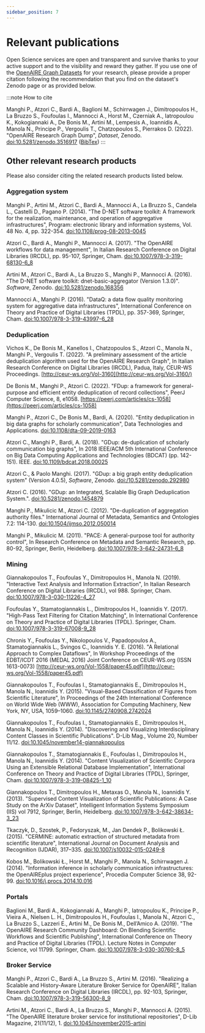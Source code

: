 ```yaml
---
sidebar_position: 7
---
```


# Relevant publications

Open Science services are open and transparent and survive thanks to your active support and to the visibility and reward they gather. If you use one of the [OpenAIRE Graph Datasets](https://doi.org/10.5281/zenodo.3516917) for your research, please provide a proper citation following the recommendation that you find on the dataset's Zenodo page or as provided below. 

:::note How to cite

Manghi P., Atzori C., Bardi A., Baglioni M., Schirrwagen J., Dimitropoulos H., La Bruzzo S., Foufoulas I., Mannocci A., Horst M., Czerniak A., Iatropoulou K., Kokogiannaki A., De Bonis M., Artini M., Lempesis A., Ioannidis A., Manola N., Principe P., Vergoulis T.,  Chatzopoulos S., Pierrakos D. (2022). "OpenAIRE Research Graph Dump", *Dataset*, Zenodo. [doi:10.5281/zenodo.3516917](https://doi.org/10.5281/zenodo.3516917) ([BibTex](/bibtex/OpenAIRE_Research_Graph_dump.bib))
:::

## Other relevant research products

Please also consider citing the related research products listed below.

### Aggregation system

Manghi P., Artini M., Atzori C., Bardi A., Mannocci A., La Bruzzo S., Candela L., Castelli D., Pagano P. (2014). "The D-NET software toolkit: A framework for the realization, maintenance, and operation of aggregative infrastructures", Program: electronic library and information systems, Vol. 48 No. 4, pp. 322-354. [doi:10.1108/prog-08-2013-0045](http://doi.org/10.1108/prog-08-2013-0045)

Atzori C., Bardi A., Manghi P., Mannocci A. (2017). "The OpenAIRE workflows for data management", In Italian Research Conference on Digital Libraries (IRCDL), pp. 95-107, Springer, Cham. [doi:10.1007/978-3-319-68130-6_8](https://doi.org/10.1007/978-3-319-68130-6_8)

Artini M., Atzori C., Bardi A., La Bruzzo S., Manghi P., Mannocci A. (2016). "The D-NET software toolkit: dnet-basic-aggregator (Version 1.3.0)". *Software*, Zenodo. [doi:10.5281/zenodo.168356](https://doi.org/10.5281/zenodo.168356) <i className="fa-solid fa-arrow-up-right-from-square"></i>

Mannocci A., Manghi P. (2016). "DataQ: a data flow quality monitoring system for aggregative data infrastructures", International Conference on Theory and Practice of Digital Libraries (TPDL), pp. 357-369, Springer, Cham. [doi:10.1007/978-3-319-43997-6_28](https://doi.org/10.1007/978-3-319-43997-6_28)

### Deduplication

Vichos K., De Bonis M., Kanellos I., Chatzopoulos S., Atzori C., Manola N., Manghi P., Vergoulis T. (2022). "A preliminary assessment of the article deduplication algorithm used for the OpenAIRE Research Graph", In Italian Research Conference on Digital Libraries (IRCDL), Padua, Italy, CEUR-WS Proceedings. [http://ceur-ws.org/Vol-3160](http://ceur-ws.org/Vol-3160/) 

De Bonis M., Manghi P., Atzori C. (2022). "FDup: a framework for general-purpose and efficient entity deduplication of record collections", PeerJ Computer Science, 8, e1058. [https://peerj.com/articles/cs-1058](https://peerj.com/articles/cs-1058)

Manghi P., Atzori C., De Bonis M., Bardi, A. (2020). "Entity deduplication in big data graphs for scholarly communication", Data Technologies and Applications. [doi:10.1108/dta-09-2019-0163](https://doi.org/10.1108/dta-09-2019-0163)


Atzori C., Manghi P., Bardi, A. (2018). "GDup: de-duplication of scholarly communication big graphs", In 2018 IEEE/ACM 5th International Conference on Big Data Computing Applications and Technologies (BDCAT) (pp. 142-151). IEEE. [doi:10.1109/bdcat.2018.00025](https://doi.org/10.1109/bdcat.2018.00025)

Atzori C., & Paolo Manghi. (2017). "GDup: a big graph entity deduplication system" (Version 4.0.5), *Software*, Zenodo. [doi:/10.5281/zenodo.292980](https://doi.org/10.5281/zenodo.292980)

Atzori C. (2016). "GDup: an Integrated, Scalable Big Graph Deduplication System.". [doi:10.5281/zenodo.1454879](https://doi.org/10.5281/zenodo.1454879)

Manghi P., Mikulicic M., Atzori C. (2012). "De-duplication of aggregation authority files." International Journal of Metadata, Semantics and Ontologies 7.2: 114-130. [doi:10.1504/ijmso.2012.050014](https://doi.org/10.1504/ijmso.2012.050014)

Manghi P., Mikulicic M. (2011). "PACE: A general-purpose tool for authority control", In Research Conference on Metadata and Semantic Research, pp. 80-92, Springer, Berlin, Heidelberg. [doi:10.1007/978-3-642-24731-6_8](https://doi.org/10.1007/978-3-642-24731-6_8)

### Mining

Giannakopoulos T., Foufoulas Y., Dimitropoulos H., Manola N. (2019). "Interactive Text Analysis and Information Extraction", In Italian Research Conference on Digital Libraries (IRCDL), vol 988. Springer, Cham. [doi:10.1007/978-3-030-11226-4_27](https://doi.org/10.1007/978-3-030-11226-4_27)

Foufoulas Y., Stamatogiannakis L., Dimitropoulos H., Ioannidis Y. (2017). "High-Pass Text Filtering for Citation Matching", In International Conference on Theory and Practice of Digital Libraries (TPDL). Springer, Cham. [doi:10.1007/978-3-319-67008-9_28](https://doi.org/10.1007/978-3-319-67008-9_28)

Chronis Y., Foufoulas Y., Nikolopoulos V., Papadopoulos A., Stamatogiannakis L., Svingos C., Ioannidis Y. E. (2016). "A Relational Approach to Complex Dataflows", In Workshop Proceedings of the EDBT/ICDT 2016 (MEDAL 2016) Joint Conference on CEUR-WS.org (ISSN 1613-0073) [http://ceur-ws.org/Vol-1558/paper45.pdf](http://ceur-ws.org/Vol-1558/paper45.pdf)

Giannakopoulos T., Foufoulas I., Stamatogiannakis E., Dimitropoulos H., Manola N., Ioannidis Y. (2015). "Visual-Based Classification of Figures from Scientific Literature", In Proceedings of the 24th International Conference on World Wide Web (WWW), Association for Computing Machinery, New York, NY, USA, 1059–1060. [doi:10.1145/2740908.2742024](https://doi.org/10.1145/2740908.2742024)

Giannakopoulos T., Foufoulas I., Stamatogiannakis E., Dimitropoulos H., Manola N., Ioannidis Y. (2014). "Discovering and Visualizing Interdisciplinary Content Classes in Scientific Publications". D-Lib Mag., Volume 20, Number 11/12. [doi:10.1045/november14-giannakopoulos](https://doi.org/10.1045/november14-giannakopoulos)

Giannakopoulos T., Stamatogiannakis E., Foufoulas I., Dimitropoulos H., Manola N., Ioannidis Y. (2014). "Content Visualization of Scientific Corpora Using an Extensible Relational Database Implementation", International Conference on Theory and Practice of Digital Libraries (TPDL), Springer, Cham. [doi:10.1007/978-3-319-08425-1_10](https://doi.org/10.1007/978-3-319-08425-1_10) 

Giannakopoulos T., Dimitropoulos H., Metaxas O., Manola N., Ioannidis Y. (2013). "Supervised Content Visualization of Scientific Publications: A Case Study on the ArXiv Dataset", Intelligent Information Systems Symposium (IIS) vol 7912, Springer, Berlin, Heidelberg. [doi:10.1007/978-3-642-38634-3_23](https://doi.org/10.1007/978-3-642-38634-3_23)
 
Tkaczyk, D., Szostek, P., Fedoryszak, M., Jan Dendek P., Bolikowski Ł. (2015). "CERMINE: automatic extraction of structured metadata from scientific literature", International Journal on Document Analysis and Recognition (IJDAR), 317–335. [doi:10.1007/s10032-015-0249-8](https://doi.org/10.1007/s10032-015-0249-8)

Kobos M., Bolikowski Ł., Horst M., Manghi P., Μanola N., Schirrwagen J. (2014). "Information inference in scholarly communication infrastructures: the OpenAIREplus project experience", Procedia Computer Science 38, 92-99. [doi:10.1016/j.procs.2014.10.016](https://doi.org/10.1016/j.procs.2014.10.016)

### Portals

Baglioni Μ., Bardi Α., Kokogiannaki Α., Manghi P., Iatropoulou K., Principe P., Vieira A., Nielsen L. H., Dimitropoulos H., Foufoulas I., Manola N., Atzori C., La Bruzzo S., Lazzeri E., Artini M., De Bonis M., Dell’Amico A. (2019). "The OpenAIRE Research Community Dashboard: On Blending Scientific Workflows and Scientific Publishing",
International Conference on Theory and Practice of Digital Libraries (TPDL). Lecture Notes in Computer Science, vol 11799. Springer, Cham. [doi:10.1007/978-3-030-30760-8_5](https://doi.org/10.1007/978-3-030-30760-8_5)

### Broker Service

Manghi P., Atzori C., Bardi A., La Bruzzo S., Artini M. (2016). "Realizing a Scalable and History-Aware Literature Broker Service for OpenAIRE", Italian Research Conference on Digital Libraries (IRCDL), pp. 92-103, Springer, Cham. [doi:10.1007/978-3-319-56300-8_9](https://doi.org/10.1007/978-3-319-56300-8_9)

Artini M., Atzori C., Bardi A., La Bruzzo S., Manghi P., Mannocci A. (2015). "The OpenAIRE literature broker service for institutional repositories", D-Lib Magazine, 21(11/12), 1. [doi:10.1045/november2015-artini](https://doi.org/10.1045/november2015-artini)




